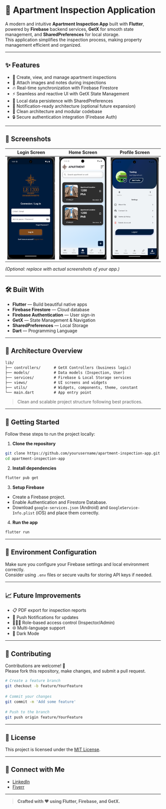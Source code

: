 # 🏢 Apartment Inspection Application

A modern and intuitive **Apartment Inspection App** built with **Flutter**, powered by **Firebase** backend services, **GetX** for smooth state management, and **SharedPreferences** for local storage.  
This application simplifies the inspection process, making property management efficient and organized.

---

## ✨ Features

- 📝 Create, view, and manage apartment inspections
- 📸 Attach images and notes during inspections
- 🔥 Real-time synchronization with Firebase Firestore
- ⚡ Seamless and reactive UI with GetX State Management
- 💾 Local data persistence with SharedPreferences
- 🔔 Notification-ready architecture (optional future expansion)
- 🧹 Clean architecture and modular codebase
- 🔒 Secure authentication integration (Firebase Auth)

---

## 📱 Screenshots

| Login Screen | Home Screen | Profile Screen |
|:-----------:|:------------------:|:--------------:|
| ![Login](assets/screenshots/login.png) | ![Home](assets/screenshots/home.png) | ![Profile](assets/screenshots/profile.png) |

*(Optional: replace with actual screenshots of your app.)*

---

## 🛠️ Built With

- **Flutter** — Build beautiful native apps
- **Firebase Firestore** — Cloud database
- **Firebase Authentication** — User sign-in
- **GetX** — State Management & Navigation
- **SharedPreferences** — Local Storage
- **Dart** — Programming Language

---

## 🧩 Architecture Overview

```plaintext
lib/
├── controllers/      # GetX Controllers (business logic)
├── models/           # Data models (Inspection, User)
├── services/         # Firebase & Local Storage services
├── views/            # UI screens and widgets
├── utils/            # Widgets, components, theme, constant
└── main.dart         # App entry point
```

> Clean and scalable project structure following best practices.

---

## 🚀 Getting Started

Follow these steps to run the project locally:

1. **Clone the repository**

```bash
git clone https://github.com/yourusername/apartment-inspection-app.git
cd apartment-inspection-app
```

2. **Install dependencies**

```bash
flutter pub get
```

3. **Setup Firebase**

- Create a Firebase project.
- Enable Authentication and Firestore Database.
- Download `google-services.json` (Android) and `GoogleService-Info.plist` (iOS) and place them correctly.

4. **Run the app**

```bash
flutter run
```

---

## 🔑 Environment Configuration

Make sure you configure your Firebase settings and local environment correctly.  
Consider using `.env` files or secure vaults for storing API keys if needed.

---

## 📈 Future Improvements

- 📋 PDF export for inspection reports
- 📲 Push Notifications for updates
- 🧑‍🤝‍🧑 Role-based access control (Inspector/Admin)
- 🌐 Multi-language support
- 🎨 Dark Mode

---

## 🤝 Contributing

Contributions are welcome! 🎉  
Please fork this repository, make changes, and submit a pull request.

```bash
# Create a feature branch
git checkout -b feature/YourFeature

# Commit your changes
git commit -m 'Add some feature'

# Push to the branch
git push origin feature/YourFeature
```

---

## 📄 License

This project is licensed under the [MIT License](LICENSE).

---

## 💬 Connect with Me

- [LinkedIn](https://www.linkedin.com/in/s4k1l)
- [Fiverr](https://www.fiverr.com/users/shakil_app_dev)

---

> **Crafted with ❤️ using Flutter, Firebase, and GetX.**
